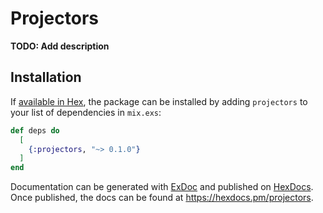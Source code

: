 # Projectors

**TODO: Add description**

## Installation

If [available in Hex](https://hex.pm/docs/publish), the package can be installed
by adding `projectors` to your list of dependencies in `mix.exs`:

```elixir
def deps do
  [
    {:projectors, "~> 0.1.0"}
  ]
end
```

Documentation can be generated with [ExDoc](https://github.com/elixir-lang/ex_doc)
and published on [HexDocs](https://hexdocs.pm). Once published, the docs can
be found at <https://hexdocs.pm/projectors>.

